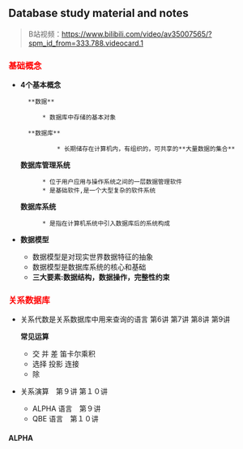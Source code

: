 ## Database study material and notes

> B站视频：https://www.bilibili.com/video/av35007565/?spm_id_from=333.788.videocard.1


### <font color=red>基础概念</font>

* **4个基本概念**

    	**数据**
	
	    	* 数据库中存储的基本对象

    	**数据库**

            	* 长期储存在计算机内，有组织的，可共享的**大量数据的集合**

	**数据库管理系统**

        	* 位于用户应用与操作系统之间的一层数据管理软件
	    	* 是基础软件,是一个大型复杂的软件系统

	**数据库系统**

        	* 是指在计算机系统中引入数据库后的系统构成

* **数据模型**

    * 数据模型是对现实世界数据特征的抽象
    * 数据模型是数据库系统的核心和基础
    * **三大要素:数据结构，数据操作，完整性约束**

### <font color=red>关系数据库</font>

* 关系代数是关系数据库中用来查询的语言 第6讲 第7讲 第8讲 第9讲

	**常见运算**
 
	* 交 并 差 笛卡尔乘积
	* 选择 投影 连接
	* 除
	
* 关系演算　第９讲 第１０讲
	　
	* ALPHA 语言　第９讲
	* QBE 语言　第１０讲

#### ALPHA






